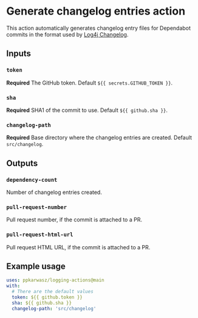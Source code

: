 <!-- SPDX-License-Identifier: Apache-2.0 -->

# Generate changelog entries action

This action automatically generates changelog entry files for Dependabot commits in the format used by [Log4j Changelog](https://logging.apache.org/log4j/tools/log4j-changelog.html).

## Inputs

### `token`

**Required** The GitHub token. Default `${{ secrets.GITHUB_TOKEN }}`.

### `sha`

**Required** SHA1 of the commit to use. Default `${{ github.sha }}`.

### `changelog-path`

**Required** Base directory where the changelog entries are created. Default `src/changelog`.

## Outputs

### `dependency-count`

Number of changelog entries created.

### `pull-request-number`

Pull request number, if the commit is attached to a PR.

### `pull-request-html-url`

Pull request HTML URL, if the commit is attached to a PR.

## Example usage

```yaml
uses: ppkarwasz/logging-actions@main
with:
  # There are the default values
  token: ${{ github.token }}
  sha: ${{ github.sha }}
  changelog-path: 'src/changelog'
```
